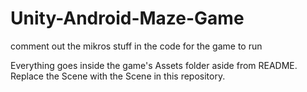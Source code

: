 # Unity-Android-Maze-Game
comment out the mikros stuff in the code for the game to run

Everything goes inside the game's Assets folder aside from README. Replace the Scene with the Scene in this repository.
